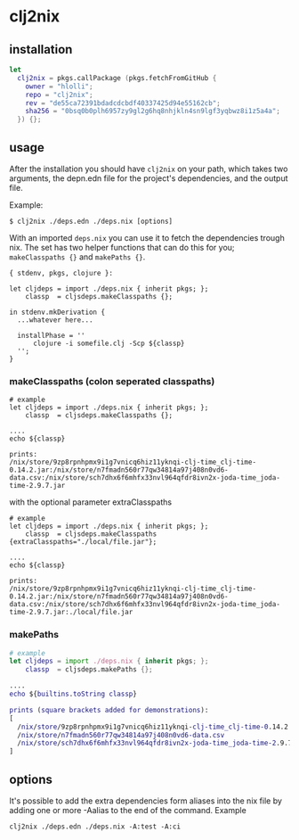 # clj2nix

## installation

```nix
let
  clj2nix = pkgs.callPackage (pkgs.fetchFromGitHub {
    owner = "hlolli";
    repo = "clj2nix";
    rev = "de55ca72391bdadcdcbdf40337425d94e55162cb";
    sha256 = "0bsq0b0plh6957zy9gl2g6hq8nhjkln4sn9lgf3yqbwz8i1z5a4a";
  }) {};
```

## usage

After the installation you should have `clj2nix` on your path, which takes two arguments, the depn.edn file for the project's dependencies, and the output file.

Example:

```
$ clj2nix ./deps.edn ./deps.nix [options]
```

With an imported `deps.nix` you can use it to fetch the dependencies trough nix. The set has two helper functions that can do this for you; `makeClasspaths {}` and `makePaths {}`.

```
{ stdenv, pkgs, clojure }:

let cljdeps = import ./deps.nix { inherit pkgs; };
    classp  = cljsdeps.makeClasspaths {};

in stdenv.mkDerivation {
  ...whatever here...

  installPhase = ''
      clojure -i somefile.clj -Scp ${classp}
  '';
}
```

### makeClasspaths (colon seperated classpaths)

```
# example
let cljdeps = import ./deps.nix { inherit pkgs; };
    classp  = cljsdeps.makeClasspaths {};

....
echo ${classp}

prints:
/nix/store/9zp8rpnhpmx9i1g7vnicq6hiz11yknqi-clj-time_clj-time-0.14.2.jar:/nix/store/n7fmadn560r77qw34814a97j408n0vd6-data.csv:/nix/store/sch7dhx6f6mhfx33nvl964qfdr8ivn2x-joda-time_joda-time-2.9.7.jar
```

with the optional parameter extraClasspaths

```
# example
let cljdeps = import ./deps.nix { inherit pkgs; };
    classp  = cljsdeps.makeClasspaths {extraClasspaths="./local/file.jar"};

....
echo ${classp}

prints:
/nix/store/9zp8rpnhpmx9i1g7vnicq6hiz11yknqi-clj-time_clj-time-0.14.2.jar:/nix/store/n7fmadn560r77qw34814a97j408n0vd6-data.csv:/nix/store/sch7dhx6f6mhfx33nvl964qfdr8ivn2x-joda-time_joda-time-2.9.7.jar:./local/file.jar
```

### makePaths

```nix
# example
let cljdeps = import ./deps.nix { inherit pkgs; };
    classp  = cljsdeps.makePaths {};

....
echo ${builtins.toString classp}

prints (square brackets added for demonstrations):
[
  /nix/store/9zp8rpnhpmx9i1g7vnicq6hiz11yknqi-clj-time_clj-time-0.14.2.jar
  /nix/store/n7fmadn560r77qw34814a97j408n0vd6-data.csv
  /nix/store/sch7dhx6f6mhfx33nvl964qfdr8ivn2x-joda-time_joda-time-2.9.7.jar
]
```

## options

It's possible to add the extra dependencies form aliases into the nix file by adding one or more -Aalias to the end of the command. Example

```
clj2nix ./deps.edn ./deps.nix -A:test -A:ci
```
